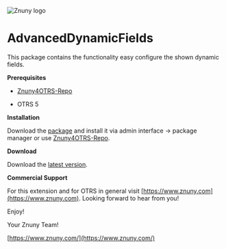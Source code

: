 ![Znuny logo](http://znuny.com/assets/images/logo_small.png)

AdvancedDynamicFields
=================
This package contains the functionality easy configure the shown dynamic fields.


**Prerequisites**

- [Znuny4OTRS-Repo](https://www.znuny.com/add-ons/znuny4otrs-repository)

- OTRS 5

**Installation**

Download the [package](https://addons.znuny.com/api/addon_repos/public/831/latest) and install it via admin interface -> package manager or use [Znuny4OTRS-Repo](https://www.znuny.com/add-ons/znuny4otrs-repository).



**Download**

Download the [latest version](https://addons.znuny.com/api/addon_repos/public/831/latest).

**Commercial Support**

For this extension and for OTRS in general visit [https://www.znuny.com](https://www.znuny.com). Looking forward to hear from you!

Enjoy!

Your Znuny Team!

[https://www.znuny.com/](https://www.znuny.com/)
